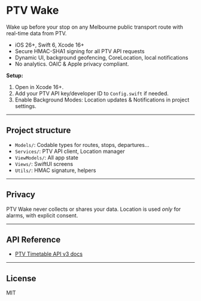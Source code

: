 # PTV Wake

Wake up before your stop on any Melbourne public transport route with real-time data from PTV.

- iOS 26+, Swift 6, Xcode 16+
- Secure HMAC-SHA1 signing for all PTV API requests
- Dynamic UI, background geofencing, CoreLocation, local notifications
- No analytics. OAIC & Apple privacy compliant.

**Setup:**  
1. Open in Xcode 16+.  
2. Add your PTV API key/developer ID to `Config.swift` if needed.  
3. Enable Background Modes: Location updates & Notifications in project settings.

---

## Project structure

- `Models/`: Codable types for routes, stops, departures...
- `Services/`: PTV API client, Location manager
- `ViewModels/`: All app state
- `Views/`: SwiftUI screens
- `Utils/`: HMAC signature, helpers

---

## Privacy

PTV Wake never collects or shares your data. Location is used _only_ for alarms, with explicit consent.

---

## API Reference

- [PTV Timetable API v3 docs](https://www.ptv.vic.gov.au/footer/data-and-reporting/datasets/ptv-timetable-api/)

---

## License

MIT